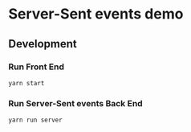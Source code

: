 # Server-Sent events demo

## Development

### Run Front End

`yarn start`

### Run Server-Sent events Back End

`yarn run server`
